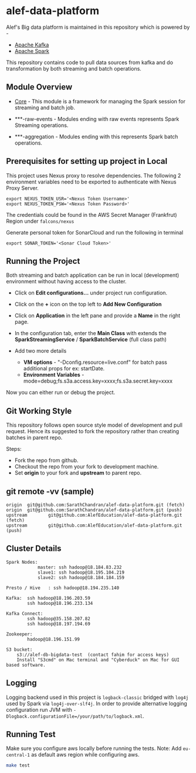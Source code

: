 # alef-data-platform

Alef's Big data platform is maintained in this repository which is powered by -

* [Apache Kafka](http://kafka.apache.org/)
* [Apache Spark](https://spark.apache.org/)

This repository contains code to pull data sources from kafka and do transformation by both streaming and batch operations.

Module Overview
---------------

 * [Core](https://github.com/AlefEducation/alef-data-platform/tree/master/core) - This module is a framework for managing the Spark session for streaming and batch job.
 
 * ***-raw-events - Modules ending with raw events represents Spark Streaming operations.
 
 * ***-aggregation - Modules ending with this represents Spark batch operations.

Prerequisites for setting up project in Local
---------------------------------------------
This project uses Nexus proxy to resolve dependencies. The following 2 environment variables need to be exported to authenticate with Nexus Proxy Server.
```shell
export NEXUS_TOKEN_USR='<Nexus Token Username>'
export NEXUS_TOKEN_PSW='<Nexus Token Password>'
```
The credentials could be found in the AWS Secret Manager (Frankfrut) Region under `falcons/nexus`

Generate personal token for SonarCloud and run the following in terminal
```shell
export SONAR_TOKEN='<Sonar Cloud Token>'
```

Running the Project
-------------------

Both streaming and batch application can be run in local (development) environment without having access to the cluster.
 
 * Click on **Edit configurations...** under project run configuration.
 * Click on the **+** icon on the top left to **Add New Configuration**
 * Click on **Application** in the left pane and provide a **Name** in the right page.
 * In the configuration tab, enter the **Main Class** with extends the **SparkStreamingService** / **SparkBatchService** (full class path)
 * Add two more details
        
      * **VM options** - "-Dconfig.resource=live.conf" for batch pass additional props for ex: startDate.
      * **Environment Variables** - mode=debug;fs.s3a.access.key=xxxx;fs.s3a.secret.key=xxxx
        
 Now you can either run or debug the project.
 
 
 Git Working Style
 -----------------
 
 This repository follows open source style model of development and pull request. Hence its suggested to fork the repository rather than creating batches in parent repo.
 
 Steps:
   * Fork the repo from github.
   * Checkout the repo from your fork to development machine. 
   * Set **origin** to your fork and **upstream** to parent repo.

git remote -vv (sample)
-----------------------    
    origin  git@github.com:SarathChandran/alef-data-platform.git (fetch)
    origin  git@github.com:SarathChandran/alef-data-platform.git (push)
    upstream        git@github.com:AlefEducation/alef-data-platform.git (fetch)
    upstream        git@github.com:AlefEducation/alef-data-platform.git (push)
    
    
Cluster Details
---------------

    Spark Nodes:	
                master: ssh hadoop@18.184.83.232
                slave1: ssh hadoop@18.195.104.219
                slave2: ssh hadoop@18.184.184.159
    
    Presto / Hive	: ssh hadoop@18.194.235.140
    
    Kafka:	ssh hadoop@18.196.203.59
            ssh hadoop@18.196.233.134
    
    Kafka Connect:	
            ssh hadoop@35.158.207.82
            ssh hadoop@18.197.194.69

    Zookeeper:	
            hadoop@18.196.151.99
    
    S3 bucket:	
        s3://alef-db-bigdata-test  (contact fahim for access keys)
        Install "S3cmd" on Mac terminal and "Cyberduck" on Mac for GUI based software.

       
Logging
-------
Logging backend used in this project is `logback-classic` bridged with `log4j` used by Spark via `log4j-over-slf4j`.
In order to provide alternative logging configuration run JVM with `-Dlogback.configurationFile=/your/path/to/logback.xml`.

Running Test
------------
Make sure you configure aws locally before running the tests. Note: Add `eu-central-1` as default aws region while configuring aws.
```bash
make test
```
